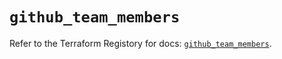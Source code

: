 # `github_team_members`

Refer to the Terraform Registory for docs: [`github_team_members`](https://registry.terraform.io/providers/integrations/github/5.25.0/docs/resources/team_members).
